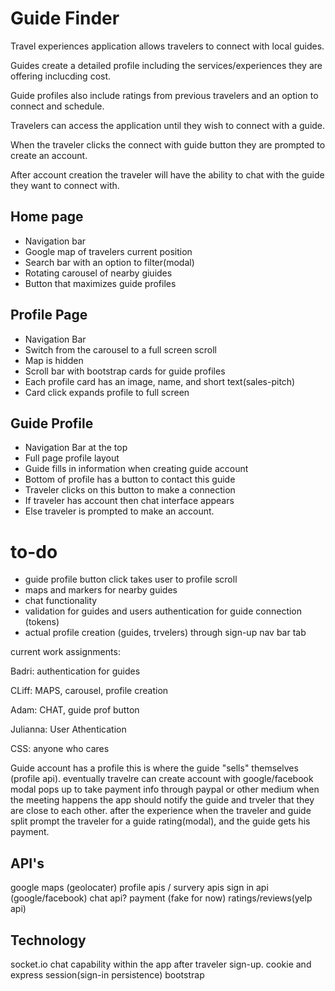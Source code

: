 # Guide Finder 

Travel experiences application allows travelers to connect with local guides.

Guides create a detailed profile including the services/experiences they are offering inclucding cost. 

Guide profiles also include ratings from previous travelers and an option to connect and schedule.

Travelers can access the application until they wish to connect with a guide.

When the traveler clicks the connect with guide button they are prompted to create an account.

After account creation the traveler will have the ability to chat with the guide they want to connect with.

## Home page

  * Navigation bar
  * Google map of travelers current position
  * Search bar with an option to filter(modal)
  * Rotating carousel of nearby giuides
  * Button that maximizes guide profiles
  
## Profile Page

  * Navigation Bar
  * Switch from the carousel to a full screen scroll 
  * Map is hidden
  * Scroll bar with bootstrap cards for guide profiles
  * Each profile card has an image, name, and short text(sales-pitch)
  * Card click expands profile to full screen
  
## Guide Profile

  * Navigation Bar at the top
  * Full page profile layout 
  * Guide fills in information when creating guide account
  * Bottom of profile has a button to contact this guide
  * Traveler clicks on this button to make a connection
  * If traveler has account then chat interface appears
  * Else traveler is prompted to make an account.
  
  
  
  
# to-do

  * guide profile button click takes user to profile scroll
  * maps and markers for nearby guides
  * chat functionality 
  * validation for guides and users authentication for guide connection (tokens)
  * actual profile creation (guides, trvelers) through sign-up nav bar tab
  
  
current work assignments:

Badri: authentication for guides

CLiff: MAPS, carousel, profile creation

Adam: CHAT, guide prof button

Julianna: User Athentication


CSS: anyone who cares








Guide account has a profile this is where the guide "sells" themselves (profile api).
eventually travelre can create account with google/facebook
modal pops up to take payment info through paypal or other medium
when the meeting happens the app should notify the guide and trveler that they are close to each other.
after the experience when the traveler and guide split prompt the traveler for a guide rating(modal), and the guide gets his payment.

## API's

google maps (geolocater)
profile apis / survery apis
sign in api (google/facebook)
chat api?
payment (fake for now)
ratings/reviews(yelp api)

## Technology 

socket.io chat capability within the app after traveler sign-up.
cookie and express session(sign-in persistence)
bootstrap





 
 
 


